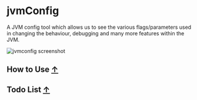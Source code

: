 # jvmConfig

A JVM config tool which allows us to see the various flags/parameters used in changing the behaviour, debugging and many more features within the JVM.



![jvmconfig screenshot](https://raw.githubusercontent.com/sachin-handiekar/jvmconfig/gh-pages/imgs/jvmconfig-screenshot.png)

## <a name="how-to-use">How to Use</a> [&#8593;](#toc)


## <a name="todo-list">Todo List</a> [&#8593;](#toc)
